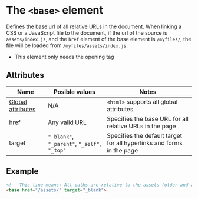 # The `<base>` element
Defines the base url of all relative URLs in the document. When linking a CSS or a JavaScript file to the document, if the url of the source is `assets/index.js`, and the `href` element of the base element is `/myfiles/`, the file will be loaded from `/myfiles/assets/index.js`.

- This element only needs the opening tag

## Attributes
| Name | Posible values | Notes |
|-|-|-|
| [Global attributes](../first-steps/global-attributes.md) | N/A | `<html>` supports all global attributes. |
| href | Any valid URL | Specifies the base URL for all relative URLs in the page |
| target | `"_blank"`, `"_parent"`, `"_self"`, `"_top"` | Specifies the default target for all hyperlinks and forms in the page |

## Example
```html
<!-- This line means: All paths are relative to the assets folder and all will be opnened in a new tab -->
<base href="/assets/" target="_blank">
```